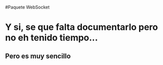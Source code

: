 #Paquete WebSocket

# Y  si, se que falta documentarlo pero no eh tenido tiempo...
## Pero es muy sencillo